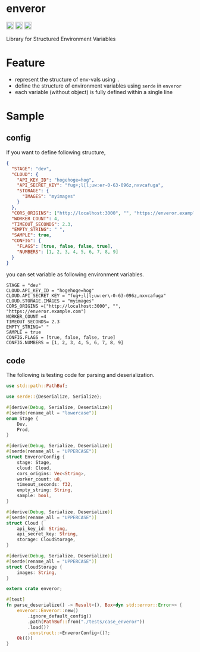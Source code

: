 # enveror

[<img alt="github" src="https://img.shields.io/badge/github-ysuzuki19/enveror-8da0cb?style=for-the-badge&labelColor=555555&logo=github" height="20">](https://github.com/ysuzuki19/enveror-rs)
[<img alt="crates.io" src="https://img.shields.io/crates/v/enveror.svg?style=for-the-badge&color=fc8d62&logo=rust" height="20">](https://crates.io/crates/enveror)
[<img alt="docs.rs" src="https://img.shields.io/badge/docs.rs-enveror-66c2a5?style=for-the-badge&labelColor=555555&logo=docs.rs" height="20">](https://docs.rs/enveror)

Library for Structured Environment Variables

# Feature

- represent the structure of env-vals using `.`
- define the structure of environment variables using `serde` in `enveror`
- each variable (without object) is fully defined within a single line

# Sample

## config

If you want to define following structure,

```json
{
  "STAGE": "dev",
  "CLOUD": {
    "API_KEY_ID": "hogehoge=hog",
    "API_SECRET_KEY": "fug+;l[l;uw:er-0-63-096z,nxvcafuga",
    "STORAGE": {
      "IMAGES": "myimages"
    }
  },
  "CORS_ORIGINS": ["http://localhost:3000", "", "https://enveror.example.com"],
  "WORKER_COUNT": 4,
  "TIMEOUT_SECONDS": 2.3,
  "EMPTY_STRING": " ",
  "SAMPLE": true,
  "CONFIG": {
    "FLAGS": [true, false, false, true],
    "NUMBERS": [1, 2, 3, 4, 5, 6, 7, 8, 9]
  }
}
```

you can set variable as following environment variables.

```
STAGE = "dev"
CLOUD.API_KEY_ID = "hogehoge=hog"
CLOUD.API_SECRET_KEY = "fug+;l[l;uw:er\-0-63-096z,nxvcafuga"
CLOUD.STORAGE.IMAGES = "myimages"
CORS_ORIGINS =["http://localhost:3000", "", "https://enveror.example.com"]
WORKER_COUNT =4
TIMEOUT_SECONDS= 2.3
EMPTY_STRING=" "
SAMPLE = true
CONFIG.FLAGS = [true, false, false, true]
CONFIG.NUMBERS = [1, 2, 3, 4, 5, 6, 7, 8, 9]
```

## code

The following is testing code for parsing and deserialization.

```rust
use std::path::PathBuf;

use serde::{Deserialize, Serialize};

#[derive(Debug, Serialize, Deserialize)]
#[serde(rename_all = "lowercase")]
enum Stage {
    Dev,
    Prod,
}

#[derive(Debug, Serialize, Deserialize)]
#[serde(rename_all = "UPPERCASE")]
struct EnverorConfig {
    stage: Stage,
    cloud: Cloud,
    cors_origins: Vec<String>,
    worker_count: u8,
    timeout_seconds: f32,
    empty_string: String,
    sample: bool,
}

#[derive(Debug, Serialize, Deserialize)]
#[serde(rename_all = "UPPERCASE")]
struct Cloud {
    api_key_id: String,
    api_secret_key: String,
    storage: CloudStorage,
}

#[derive(Debug, Serialize, Deserialize)]
#[serde(rename_all = "UPPERCASE")]
struct CloudStorage {
    images: String,
}

extern crate enveror;

#[test]
fn parse_deserialize() -> Result<(), Box<dyn std::error::Error>> {
    enveror::Enveror::new()
        .ignore_default_config()
        .path(PathBuf::from("./tests/case_enveror"))
        .load()?
        .construct::<EnverorConfig>()?;
    Ok(())
}
```
